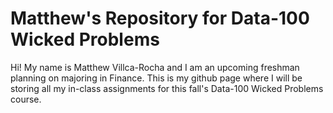 # Matthew's Repository for Data-100 Wicked Problems

Hi! My name is Matthew Villca-Rocha and I am an upcoming freshman planning on majoring in Finance. This is my github page where I will be storing all my in-class assignments for this fall's Data-100 Wicked Problems course. 
